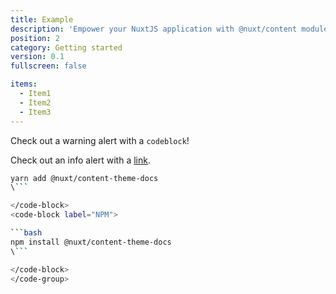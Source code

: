 ```yaml
---
title: Example
description: 'Empower your NuxtJS application with @nuxt/content module.'
position: 2
category: Getting started
version: 0.1
fullscreen: false

items:
  - Item1
  - Item2
  - Item3
---
```


<alert>

Check out a warning alert with a `codeblock`!

</alert>

<alert type="info">

Check out an info alert with a [link](/themes/docs).

</alert>

<list :items="items"></list>

<code-group>
  <code-block label="Yarn" active>

  ```bash
  yarn add @nuxt/content-theme-docs
  \```

  </code-block>
  <code-block label="NPM">

  ```bash
  npm install @nuxt/content-theme-docs
  \```

  </code-block>
</code-group>
